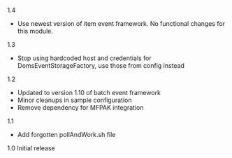 1.4
* Use newest version of item event framework. No functional changes for this module.

1.3
* Stop using hardcoded host and credentials for DomsEventStorageFactory, use those from config instead

1.2
* Updated to version 1.10 of batch event framework
* Minor cleanups in sample configuration
* Remove dependency for MFPAK integration

1.1
* Add forgotten pollAndWork.sh file

1.0
Initial release
